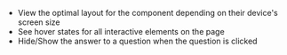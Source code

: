 - View the optimal layout for the component depending on their device's screen size
- See hover states for all interactive elements on the page
- Hide/Show the answer to a question when the question is clicked
